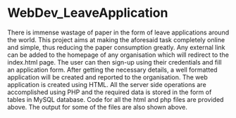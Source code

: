 # WebDev_LeaveApplication
There is immense wastage of paper in the form of leave applications around the world. This project aims at making the aforesaid task completely online and simple, thus reducing the paper consumption greatly. Any external link can be added to the homepage of any organisation which will redirect to the index.html page. The user can then sign-up using their credentials and fill an application form. After getting the necessary details, a well formatted application will be created and reported to the organisation.
The web application is created using HTML. All the server side operations are accomplished using PHP and the required data is stored in the form of tables in MySQL database.
Code for all the html and php files are provided above. The output for some of the files are also shown above.
